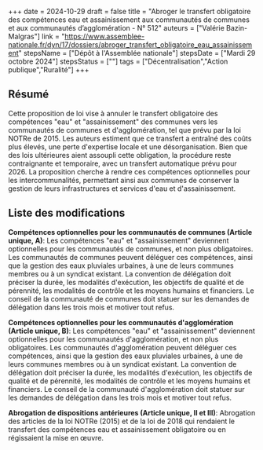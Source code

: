+++
date = 2024-10-29
draft = false
title = "Abroger le transfert obligatoire des compétences eau et assainissement aux communautés de communes et aux communautés d’agglomération - N° 512"
auteurs = ["Valérie Bazin-Malgras"]
link = "https://www.assemblee-nationale.fr/dyn/17/dossiers/abroger_transfert_obligatoire_eau_assainissement"
stepsName = ["Dépôt à l'Assemblée nationale"]
stepsDate = ["Mardi 29 octobre 2024"]
stepsStatus = [""]
tags = ["Décentralisation","Action publique","Ruralité"]
+++

## Résumé

Cette proposition de loi vise à annuler le transfert obligatoire des compétences "eau" et "assainissement" des communes vers les communautés de communes et d'agglomération, tel que prévu par la loi NOTRe de 2015. Les auteurs estiment que ce transfert a entraîné des coûts plus élevés, une perte d'expertise locale et une désorganisation. Bien que des lois ultérieures aient assoupli cette obligation, la procédure reste contraignante et temporaire, avec un transfert automatique prévu pour 2026. La proposition cherche à rendre ces compétences optionnelles pour les intercommunalités, permettant ainsi aux communes de conserver la gestion de leurs infrastructures et services d'eau et d'assainissement.

## Liste des modifications

**Compétences optionnelles pour les communautés de communes (Article unique, A)**: Les compétences "eau" et "assainissement" deviennent optionnelles pour les communautés de communes, et non plus obligatoires. Les communautés de communes peuvent déléguer ces compétences, ainsi que la gestion des eaux pluviales urbaines, à une de leurs communes membres ou à un syndicat existant. La convention de délégation doit préciser la durée, les modalités d'exécution, les objectifs de qualité et de pérennité, les modalités de contrôle et les moyens humains et financiers. Le conseil de la communauté de communes doit statuer sur les demandes de délégation dans les trois mois et motiver tout refus.

**Compétences optionnelles pour les communautés d'agglomération (Article unique, B)**: Les compétences "eau" et "assainissement" deviennent optionnelles pour les communautés d'agglomération, et non plus obligatoires. Les communautés d'agglomération peuvent déléguer ces compétences, ainsi que la gestion des eaux pluviales urbaines, à une de leurs communes membres ou à un syndicat existant. La convention de délégation doit préciser la durée, les modalités d'exécution, les objectifs de qualité et de pérennité, les modalités de contrôle et les moyens humains et financiers. Le conseil de la communauté d'agglomération doit statuer sur les demandes de délégation dans les trois mois et motiver tout refus.

**Abrogation de dispositions antérieures (Article unique, II et III)**: Abrogation des articles de la loi NOTRe (2015) et de la loi de 2018 qui rendaient le transfert des compétences eau et assainissement obligatoire ou en régissaient la mise en œuvre.
